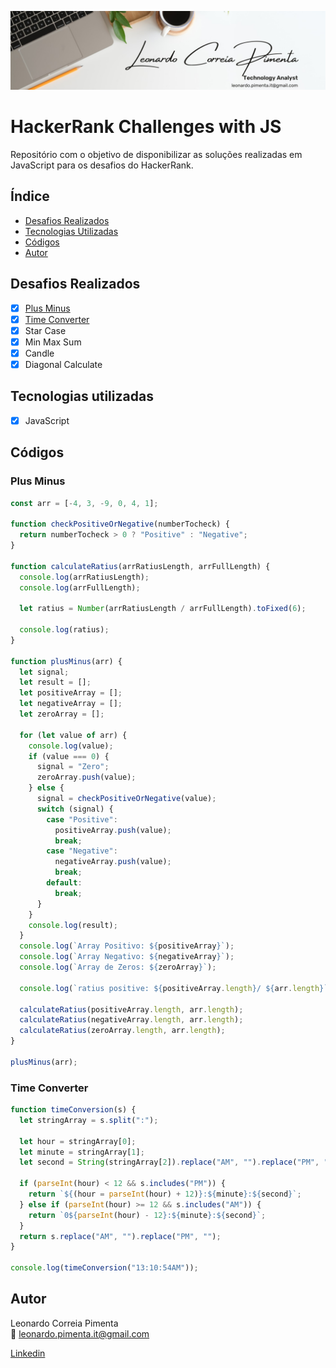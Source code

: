![leonardo.correia.title](./assets/leonardo.correia.title.jpg)

# HackerRank Challenges with JS

Repositório com o objetivo de disponibilizar as soluções realizadas em JavaScript para os desafios do HackerRank.

## Índice

- <a href="#desafios-realizados">Desafios Realizados<a>
- <a href="#tecnologias-utilizadas">Tecnologias Utilizadas</a>
- <a href="#códigos">Códigos</a>
- <a href="#autor">Autor</a>

## Desafios Realizados

- [x] <a href="#plus-minus">Plus Minus</a>
- [x] <a href="#time-converter">Time Converter</a>
- [x] Star Case
- [x] Min Max Sum
- [x] Candle
- [x] Diagonal Calculate

## Tecnologias utilizadas

- [x] JavaScript

## Códigos

### Plus Minus

```javascript
const arr = [-4, 3, -9, 0, 4, 1];

function checkPositiveOrNegative(numberTocheck) {
  return numberTocheck > 0 ? "Positive" : "Negative";
}

function calculateRatius(arrRatiusLength, arrFullLength) {
  console.log(arrRatiusLength);
  console.log(arrFullLength);

  let ratius = Number(arrRatiusLength / arrFullLength).toFixed(6);

  console.log(ratius);
}

function plusMinus(arr) {
  let signal;
  let result = [];
  let positiveArray = [];
  let negativeArray = [];
  let zeroArray = [];

  for (let value of arr) {
    console.log(value);
    if (value === 0) {
      signal = "Zero";
      zeroArray.push(value);
    } else {
      signal = checkPositiveOrNegative(value);
      switch (signal) {
        case "Positive":
          positiveArray.push(value);
          break;
        case "Negative":
          negativeArray.push(value);
          break;
        default:
          break;
      }
    }
    console.log(result);
  }
  console.log(`Array Positivo: ${positiveArray}`);
  console.log(`Array Negativo: ${negativeArray}`);
  console.log(`Array de Zeros: ${zeroArray}`);

  console.log(`ratius positive: ${positiveArray.length}/ ${arr.length}`);

  calculateRatius(positiveArray.length, arr.length);
  calculateRatius(negativeArray.length, arr.length);
  calculateRatius(zeroArray.length, arr.length);
}

plusMinus(arr);
```

### Time Converter

```javascript
function timeConversion(s) {
  let stringArray = s.split(":");

  let hour = stringArray[0];
  let minute = stringArray[1];
  let second = String(stringArray[2]).replace("AM", "").replace("PM", "");

  if (parseInt(hour) < 12 && s.includes("PM")) {
    return `${(hour = parseInt(hour) + 12)}:${minute}:${second}`;
  } else if (parseInt(hour) >= 12 && s.includes("AM")) {
    return `0${parseInt(hour) - 12}:${minute}:${second}`;
  }
  return s.replace("AM", "").replace("PM", "");
}

console.log(timeConversion("13:10:54AM"));
```

## Autor

Leonardo Correia Pimenta<br>
📧 leonardo.pimenta.it@gmail.com<br>

[Linkedin](https://www.linkedin.com/in/leonardo-pimenta-a2268bb9/)
